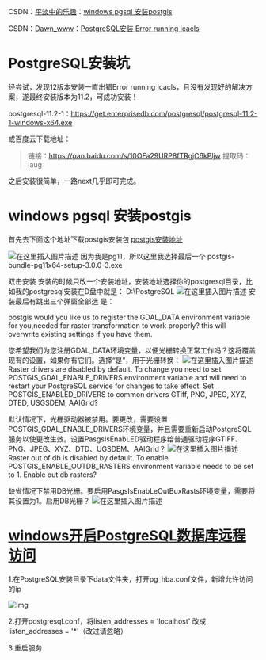 CSDN：[平淡中的乐趣](https://blog.csdn.net/gghhm)：[windows pgsql 安装postgis](https://blog.csdn.net/gghhm/article/details/103661457)

CSDN：[Dawn_www](https://blog.csdn.net/sinat_36226553)：[PostgreSQL安装 Error running icacls](https://blog.csdn.net/sinat_36226553/article/details/100750378)

# PostgreSQL安装坑

经尝试，发现12版本安装一直出错Error running icacls，且没有发现好的解决方案，遂最终安装版本为11.2，可成功安装！



postgresql-11.2-1：https://get.enterprisedb.com/postgresql/postgresql-11.2-1-windows-x64.exe 

或百度云下载地址：

> 链接：https://pan.baidu.com/s/10OFa29URP8fTRgjC6kPljw 
> 提取码：laug 



之后安装很简单，一路next几乎即可完成。



# windows pgsql 安装postgis

首先去下面这个地址下载postgis安装包
[postgis安装地址](http://download.osgeo.org/postgis/windows/)



![在这里插入图片描述](https://img-blog.csdnimg.cn/20191223103724978.png?x-oss-process=image/watermark,type_ZmFuZ3poZW5naGVpdGk,shadow_10,text_aHR0cHM6Ly9ibG9nLmNzZG4ubmV0L2dnaGht,size_16,color_FFFFFF,t_70)
因为我是pg11，所以这里我选择最后一个 postgis-bundle-pg11x64-setup-3.0.0-3.exe





双击安装
安装的时候只改一个安装地址，安装地址选择你的postgresql目录，比如我的postgresql安装在D盘中就是： D:\PostgreSQL
![在这里插入图片描述](https://img-blog.csdnimg.cn/20191223104229508.png?x-oss-process=image/watermark,type_ZmFuZ3poZW5naGVpdGk,shadow_10,text_aHR0cHM6Ly9ibG9nLmNzZG4ubmV0L2dnaGht,size_16,color_FFFFFF,t_70)
安装最后有跳出三个弹窗全部选 是：

postgis would you like us to register the GDAL_DATA environment variable for you,needed for raster transformation to work properly? this will overwrite existing settings if you have them.

您希望我们为您注册GDAL_DATA环境变量，以便光栅转换正常工作吗？这将覆盖现有的设置，如果你有它们。选择“是”，用于光栅转换：
![在这里插入图片描述](https://img-blog.csdnimg.cn/20191223104353759.png)
Raster drivers are disabled by default. To change you need to set POSTGIS_GDAL_ENABLE_DRIVERS environment variable and will need to restart your PostgreSQL service for changes to take effect. Set POSTGIS_ENABLED_DRIVERS to common drivers GTiff, PNG, JPEG, XYZ, DTED, USGSDEM, AAIGrid?

默认情况下，光栅驱动器被禁用。要更改，需要设置POSTGIS_GDAL_ENABLE_DRIVERS环境变量，并且需要重新启动PostgreSQL服务以使更改生效。设置PasgsIsEnabLED驱动程序给普通驱动程序GTIFF、PNG、JPEG、XYZ、DTD、UGSDEM、AAIGrid？
![在这里插入图片描述](https://img-blog.csdnimg.cn/20191223104413383.png?x-oss-process=image/watermark,type_ZmFuZ3poZW5naGVpdGk,shadow_10,text_aHR0cHM6Ly9ibG9nLmNzZG4ubmV0L2dnaGht,size_16,color_FFFFFF,t_70)
Raster out of db is disabled by default. To enable POSTGIS_ENABLE_OUTDB_RASTERS environment variable needs to be set to 1. Enable out db rasters?

缺省情况下禁用DB光栅。要启用PasgsIsEnabLeOutBuxRasts环境变量，需要将其设置为1。启用DB光栅？
![在这里插入图片描述](https://img-blog.csdnimg.cn/20191223104422165.png)

# [windows开启PostgreSQL数据库远程访问](https://www.cnblogs.com/dhrs/p/11786059.html)



1.在PostgreSQL安装目录下data文件夹，打开pg_hba.conf文件，新增允许访问的ip

![img](https://img2018.cnblogs.com/blog/1546506/201911/1546506-20191103135831302-959871215.png)

2.打开postgresql.conf，将listen_addresses = 'localhost' 改成 listen_addresses = '*'（改过请忽略）

3.重启服务